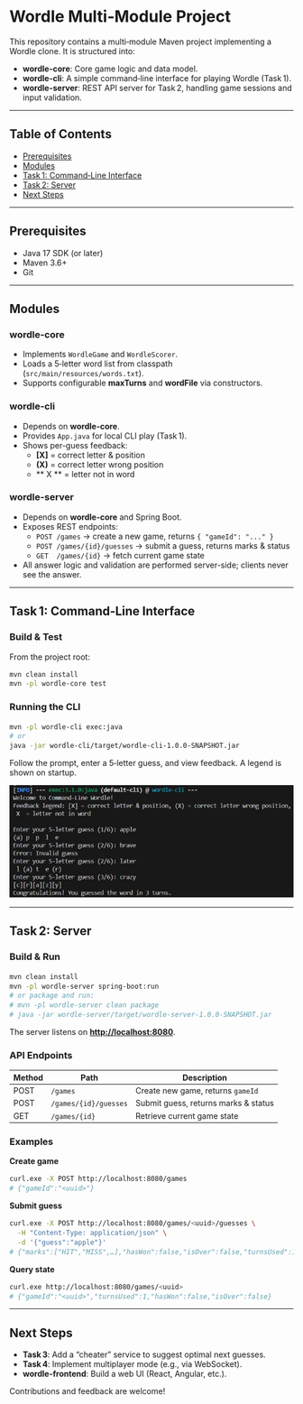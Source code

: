 # Wordle Multi‑Module Project

This repository contains a multi‑module Maven project implementing a Wordle clone. It is structured into:

- **wordle-core**: Core game logic and data model.
- **wordle-cli**: A simple command‑line interface for playing Wordle (Task 1).
- **wordle-server**: REST API server for Task 2, handling game sessions and input validation.

---

## Table of Contents

- [Prerequisites](#prerequisites)
- [Modules](#modules)
- [Task 1: Command‑Line Interface](#task-1-command-line-interface)
- [Task 2: Server](#task-2-server)
- [Next Steps](#next-steps)

---

## Prerequisites

- Java 17 SDK (or later)
- Maven 3.6+
- Git

---

## Modules

### wordle-core

- Implements `WordleGame` and `WordleScorer`.
- Loads a 5‑letter word list from classpath (`src/main/resources/words.txt`).
- Supports configurable **maxTurns** and **wordFile** via constructors.

### wordle-cli

- Depends on **wordle-core**.
- Provides `App.java` for local CLI play (Task 1).
- Shows per-guess feedback:
  - **[X]** = correct letter & position
  - **(X)** = correct letter wrong position
  - \*\*  X  \*\* = letter not in word


### wordle-server

- Depends on **wordle-core** and Spring Boot.
- Exposes REST endpoints:
  - `POST /games` → create a new game, returns `{ "gameId": "..." }`
  - `POST /games/{id}/guesses` → submit a guess, returns marks & status
  - `GET  /games/{id}` → fetch current game state
- All answer logic and validation are performed server-side; clients never see the answer.

---

## Task 1: Command‑Line Interface

### Build & Test

From the project root:

```bash
mvn clean install
mvn -pl wordle-core test
```

### Running the CLI

```bash
mvn -pl wordle-cli exec:java
# or
java -jar wordle-cli/target/wordle-cli-1.0.0-SNAPSHOT.jar
```

Follow the prompt, enter a 5‑letter guess, and view feedback. A legend is shown on startup.

![CLI Screenshot](docs/wordle-cli.jpg)

---

## Task 2: Server

### Build & Run

```bash
mvn clean install
mvn -pl wordle-server spring-boot:run
# or package and run:
# mvn -pl wordle-server clean package
# java -jar wordle-server/target/wordle-server-1.0.0-SNAPSHOT.jar
```

The server listens on [**http://localhost:8080**](http://localhost:8080).

### API Endpoints

| Method | Path                  | Description                          |
| ------ | --------------------- | ------------------------------------ |
| POST   | `/games`              | Create new game, returns `gameId`    |
| POST   | `/games/{id}/guesses` | Submit guess, returns marks & status |
| GET    | `/games/{id}`         | Retrieve current game state          |

### Examples

**Create game**

```bash
curl.exe -X POST http://localhost:8080/games
# {"gameId":"<uuid>"}
```

**Submit guess**

```bash
curl.exe -X POST http://localhost:8080/games/<uuid>/guesses \
  -H "Content-Type: application/json" \
  -d '{"guess":"apple"}'
# {"marks":["HIT","MISS",…],"hasWon":false,"isOver":false,"turnsUsed":1}
```

**Query state**

```bash
curl.exe http://localhost:8080/games/<uuid>
# {"gameId":"<uuid>","turnsUsed":1,"hasWon":false,"isOver":false}
```

---

## Next Steps

- **Task 3**: Add a “cheater” service to suggest optimal next guesses.
- **Task 4**: Implement multiplayer mode (e.g., via WebSocket).
- **wordle-frontend**: Build a web UI (React, Angular, etc.).

Contributions and feedback are welcome!

